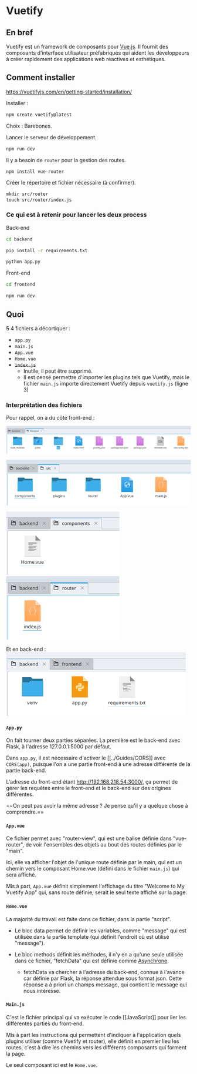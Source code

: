 # Vuetify 
## En bref 
Vuetify est un framework de composants pour [Vue.js](VueJS.md). Il fournit des composants d'interface utilisateur préfabriqués qui aident les développeurs à créer rapidement des applications web réactives et esthétiques. 

## Comment installer 
https://vuetifyjs.com/en/getting-started/installation/ 

Installer : 
```bash
npm create vuetify@latest
```

Choix : Barebones. 

Lancer le serveur de développement. 
```bash
npm run dev
```

Il y a besoin de `router` pour la gestion des routes. 
```bash
npm install vue-router
```

Créer le répertoire et fichier nécessaire (à confirmer). 
```
mkdir src/router
touch src/router/index.js
```

### Ce qui est à retenir pour lancer les deux process 
Back-end 
```bash
cd backend
```
```bash
pip install -r requirements.txt
```
```bash
python app.py
```

Front-end 
```bash
cd frontend
```
```bash
npm run dev
```

## Quoi 
~~5~~ 4 fichiers à décortiquer : 
- `app.py` 
- `main.js` 
- `App.vue`
- `Home.vue`
- ~~`index.js`~~ 
	- Inutile, il peut être supprimé. 
	- Il est censé permettre d'importer les plugins tels que Vuetify, mais le fichier `main.js` importe directement Vuetify depuis `vuetify.js` (ligne 3) 

### Interprétation des fichiers
Pour rappel, on a du côté front-end :

![600](attachments/Pasted%20image%2020250522135423.png)

![400](attachments/Pasted%20image%2020250522135452.png)

![200](attachments/Pasted%20image%2020250522135534.png) ![200](attachments/Pasted%20image%2020250522135555.png)

Et en back-end :
![400](attachments/Pasted%20image%2020250522135654.png)

#### `App.py` 
On fait tourner deux parties séparées. 
La première est le back-end avec Flask, à l'adresse 127.0.0.1:5000 par défaut. 

Dans `app.py`, il est nécessaire d'activer le [[../Guides/CORS]] avec `CORS(app)`, puisque l'on a une partie front-end à une adresse différente de la partie back-end. 

L'adresse du front-end étant http://192.168.218.54:3000/, ça permet de gérer les requêtes entre le front-end et le back-end sur des origines différentes. 

==On peut pas avoir la même adresse ? Je pense qu'il y a quelque chose à comprendre.== 

#### `App.vue` 
Ce fichier permet avec "router-view", qui est une balise définie dans "vue-router", de voir l'ensembles des objets au bout des routes définies par le "main". 

Ici, elle va afficher l'objet de l'unique route définie par le main, qui est un chemin vers le composant Home.vue (défini dans le fichier `main.js`) qui sera affiché. 

Mis à part, `App.vue` définit simplement l'affichage du titre "Welcome to My Vuetify App" qui, sans route définie, serait le seul texte affiché sur la page. 

#### `Home.vue` 
La majorité du travail est faite dans ce fichier, dans la partie "script". 

- Le bloc data permet de définir les variables, comme "message" qui est utilisée dans la partie template (qui définit l'endroit où est utilisé "message"). 

- Le bloc methods définit les méthodes, il n'y en a qu'une seule utilisée dans ce fichier, "fetchData" qui est définie comme [Asynchrone](../Guides/Asynchrone.md).
	- fetchData va chercher à l'adresse du back-end, connue à l'avance car définie par Flask, la réponse attendue sous format json. Cette réponse a à priori un champs message, qui contient le message qui nous intéresse.

#### `Main.js` 
C'est le fichier principal qui va exécuter le code [[JavaScript]] pour lier les différentes parties du front-end. 

Mis à part les instructions qui permettent d'indiquer à l'application quels plugins utiliser (comme Vuetify et router), elle définit en premier lieu les routes, c'est à dire les chemins vers les différents composants qui forment la page. 

Le seul composant ici est le `Home.vue`.